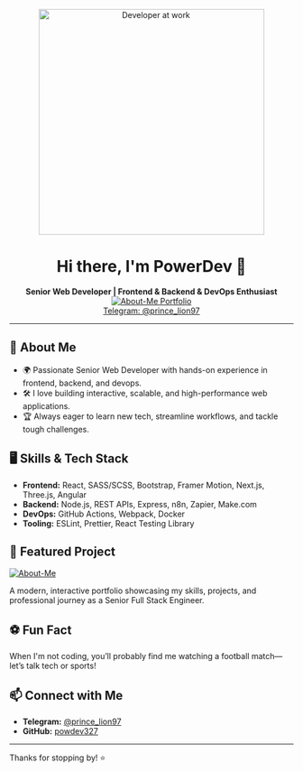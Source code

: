 <p align="center">
  <img src="https://media.giphy.com/media/qgQUggAC3Pfv687qPC/giphy.gif" alt="Developer at work" width="400"/>
</p>

<h1 align="center">Hi there, I'm PowerDev 👋</h1>

<p align="center">
  <b>Senior Web Developer | Frontend & Backend & DevOps Enthusiast</b>
  <br>
  <a href="https://github.com/powdev327/About-Me"><img src="https://img.shields.io/badge/About--Me-Portfolio-blue?logo=github" alt="About-Me Portfolio"></a>
  <br>
  <a href="https://t.me/prince_lion97">Telegram: @prince_lion97</a>
</p>

---

## 🚀 About Me
- 🌍 Passionate Senior Web Developer with hands-on experience in frontend, backend, and devops.
- 🛠️ I love building interactive, scalable, and high-performance web applications.
- 🏆 Always eager to learn new tech, streamline workflows, and tackle tough challenges.

## 🖥️ Skills & Tech Stack
- **Frontend:** React, SASS/SCSS, Bootstrap, Framer Motion, Next.js, Three.js, Angular
- **Backend:** Node.js, REST APIs, Express, n8n, Zapier, Make.com
- **DevOps:** GitHub Actions, Webpack, Docker
- **Tooling:** ESLint, Prettier, React Testing Library

## 🌟 Featured Project

[![About-Me](https://img.shields.io/badge/About--Me-Portfolio-blue?logo=github)](https://github.com/powdev327/About-Me)

A modern, interactive portfolio showcasing my skills, projects, and professional journey as a Senior Full Stack Engineer.

## ⚽ Fun Fact

When I'm not coding, you’ll probably find me watching a football match—let’s talk tech or sports!

## 📫 Connect with Me

- **Telegram:** [@prince_lion97](https://t.me/prince_lion97)
- **GitHub:** [powdev327](https://github.com/powdev327)

---

Thanks for stopping by! ⭐️
